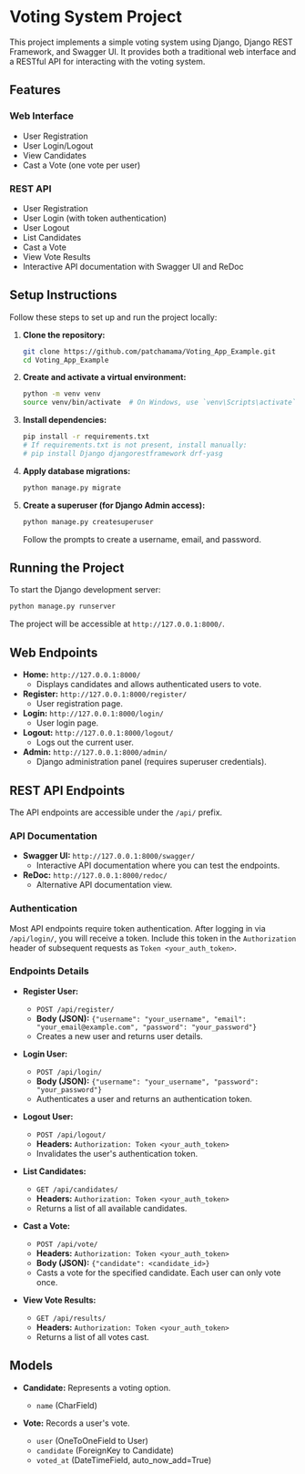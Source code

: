 # Voting System Project

This project implements a simple voting system using Django, Django REST Framework, and Swagger UI.
It provides both a traditional web interface and a RESTful API for interacting with the voting system.

## Features

### Web Interface
- User Registration
- User Login/Logout
- View Candidates
- Cast a Vote (one vote per user)

### REST API
- User Registration
- User Login (with token authentication)
- User Logout
- List Candidates
- Cast a Vote
- View Vote Results
- Interactive API documentation with Swagger UI and ReDoc

## Setup Instructions

Follow these steps to set up and run the project locally:

1.  **Clone the repository:**
    ```bash
    git clone https://github.com/patchamama/Voting_App_Example.git
    cd Voting_App_Example
    ```

2.  **Create and activate a virtual environment:**
    ```bash
    python -m venv venv
    source venv/bin/activate  # On Windows, use `venv\Scripts\activate`
    ```

3.  **Install dependencies:**
    ```bash
    pip install -r requirements.txt
    # If requirements.txt is not present, install manually:
    # pip install Django djangorestframework drf-yasg
    ```

4.  **Apply database migrations:**
    ```bash
    python manage.py migrate
    ```

5.  **Create a superuser (for Django Admin access):**
    ```bash
    python manage.py createsuperuser
    ```
    Follow the prompts to create a username, email, and password.

## Running the Project

To start the Django development server:

```bash
python manage.py runserver
```

The project will be accessible at `http://127.0.0.1:8000/`.

## Web Endpoints

-   **Home:** `http://127.0.0.1:8000/`
    -   Displays candidates and allows authenticated users to vote.
-   **Register:** `http://127.0.0.1:8000/register/`
    -   User registration page.
-   **Login:** `http://127.0.0.1:8000/login/`
    -   User login page.
-   **Logout:** `http://127.0.0.1:8000/logout/`
    -   Logs out the current user.
-   **Admin:** `http://127.0.0.1:8000/admin/`
    -   Django administration panel (requires superuser credentials).

## REST API Endpoints

The API endpoints are accessible under the `/api/` prefix.

### API Documentation

-   **Swagger UI:** `http://127.0.0.1:8000/swagger/`
    -   Interactive API documentation where you can test the endpoints.
-   **ReDoc:** `http://127.0.0.1:8000/redoc/`
    -   Alternative API documentation view.

### Authentication

Most API endpoints require token authentication. After logging in via `/api/login/`, you will receive a token. Include this token in the `Authorization` header of subsequent requests as `Token <your_auth_token>`.

### Endpoints Details

-   **Register User:**
    -   `POST /api/register/`
    -   **Body (JSON):** `{"username": "your_username", "email": "your_email@example.com", "password": "your_password"}`
    -   Creates a new user and returns user details.

-   **Login User:**
    -   `POST /api/login/`
    -   **Body (JSON):** `{"username": "your_username", "password": "your_password"}`
    -   Authenticates a user and returns an authentication token.

-   **Logout User:**
    -   `POST /api/logout/`
    -   **Headers:** `Authorization: Token <your_auth_token>`
    -   Invalidates the user's authentication token.

-   **List Candidates:**
    -   `GET /api/candidates/`
    -   **Headers:** `Authorization: Token <your_auth_token>`
    -   Returns a list of all available candidates.

-   **Cast a Vote:**
    -   `POST /api/vote/`
    -   **Headers:** `Authorization: Token <your_auth_token>`
    -   **Body (JSON):** `{"candidate": <candidate_id>}`
    -   Casts a vote for the specified candidate. Each user can only vote once.

-   **View Vote Results:**
    -   `GET /api/results/`
    -   **Headers:** `Authorization: Token <your_auth_token>`
    -   Returns a list of all votes cast.

## Models

-   **Candidate:** Represents a voting option.
    -   `name` (CharField)

-   **Vote:** Records a user's vote.
    -   `user` (OneToOneField to User)
    -   `candidate` (ForeignKey to Candidate)
    -   `voted_at` (DateTimeField, auto_now_add=True)
